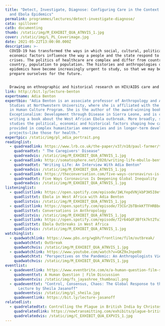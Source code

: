```yaml
---
title: "Detect, Investigate, Diagnose: Configuring Care in the Context of AIDS
  and Ebola Epidemics"
permalink: programmes/lectures/detect-investigate-diagnose/
cata: spillover
catb: documenting
thumb: /static/img/M_EXHIBIT_QUA_ATNVIS_1.jpg
cover: /static/img/L_PL_Coverimage.jpg
date: 2021-05-22T13:00:00.000Z
description: >-
  COVID-19 has transformed the ways in which social, cultural, political, and
  economic factors influence the way a people and the state respond to health
  crises. The politics of healthcare are complex and differ from country to
  country, population to population. The histories and anthropologies of
  epidemics have become increasingly urgent to study, so that we may better
  prepare ourselves for the future. 


  Drawing on ethnographic and historical research on HIV/AIDS care and support and the 2014-16 epidemic of Ebola in Sierra Leone, Benton will address some of the key ideologies, social practices, and political-economic factors underpinning epidemic response, as well as the means by which state and non-state actors configure care during an epidemic.
link: http://bit.ly/lecture-benton
expertname: Adia Benton
expertbio: "Adia Benton is an associate professor of Anthropology and African
  Studies at Northwestern University, where she is affiliated with the Science
  in Human Culture Program. She is the author of the award-winning book, HIV
  Exceptionalism: Development through Disease in Sierra Leone, and is currently
  writing a book about the West African Ebola outbreak. More broadly, she
  studies the political, economic and historical factors shaping how care is
  provided in complex humanitarian emergencies and in longer-term development
  projects—like those for health."
expertpic: /static/img/pl_adia_portrait.png
readinglist:
  - quadreadlink: https://www.lrb.co.uk/the-paper/v37/n10/paul-farmer/the-caregivers-disease
    quadreadtxt: " The Caregivers' Disease"
    quadreadvis: /static/img/M_EXHIBIT_QUA_ATNVIS_1.jpg
  - quadreadlink: http://somatosphere.net/2020/writing-life-mbullo-benton-interview.html/
    quadreadtxt: "Writing Life: An Interview With Adia Benton"
    quadreadvis: /static/img/M_EXHIBIT_QUA_ATNVIS_1.jpg
  - quadreadlink: https://theconversation.com/five-ways-coronavirus-is-deepening-global-inequality-144621
    quadreadtxt: Five Ways Coronavirus Is Deepening Global Inequality
    quadreadvis: /static/img/M_EXHIBIT_QUA_ATNVIS_1.jpg
listeninglist:
  - quadlistlink: https://open.spotify.com/episode/1WLYepdVNjkbP3H5I0etuv
    quadlisttxt: Ebola in West Africa with Adia Benton
    quadlistvis: /static/img/M_EXHIBIT_QUA_ATNVIS_1.jpg
  - quadlistlink: https://open.spotify.com/episode/73CGr2bTBnkKfTFHRBbqEG
    quadlisttxt: Conversations in Anthropology
    quadlistvis: /static/img/M_EXHIBIT_QUA_ATNVIS_1.jpg
  - quadlistlink: https://open.spotify.com/episode/72r64GdFJBftk7kt2Tu1hB
    quadlisttxt: Ebola Outbreaks in West Africa
    quadlistvis: /static/img/M_EXHIBIT_QUA_ATNVIS_1.jpg
watchinglist:
  - quadwatchlink: https://www.pbs.org/wgbh/frontline/film/outbreak/
    quadwatchtxt: Outbreak
    quadwatchvis: /static/img/M_EXHIBIT_QUA_ATNVIS_1.jpg
  - quadwatchlink: https://www.youtube.com/watch?v=GKZ9xJnpe0U
    quadwatchtxt: "Perspectives on the Pandemic: An Anthropologists View"
    quadwatchvis: /static/img/M_EXHIBIT_QUA_ATNVIS_1.jpg
eventlist:
  - quadeventlink: https://www.eventbrite.com/e/a-human-question-film-screening-discussion-registration-145821204147?aff=ebdsoporgprofile
    quadeventtxt: A Human Question | Film Discussion
    quadeventvis: /static/img/fs_jayashree_thumbnail.png
  - quadeventtxt: "Control, Consensus, Chaos: The Global Response to the Pandemic |
      Lecture by Sheila Jasanoff"
    quadeventvis: /static/img/pl_sheila.jpg
    quadeventlink: https://bit.ly/lecture-jasanoff
relatedlist:
  - quadrelatedtxt: Controlling the Plague in British India by Christos Lynteris
    quadrelatedlink: https://nowtransmitting.com/exhibits/plague-british-india/
    quadrelatedvis: /static/img/C_EXHIBIT_QUA_EXPVIS_1.jpg
---
```

